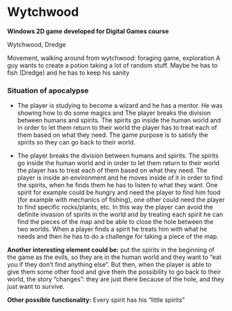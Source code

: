 # Wytchwood
**Windows 2D game developed for Digital Games course**

Wytchwood, Dredge

Movement, walking around from wytchwood: foraging game, exploration
A guy wants to create a potion  taking a lot of random stuff.
Maybe he has to fish (Dredge) and he has to keep his sanity 

### Situation of apocalypse
- The player is studying to become a wizard and he has a mentor. He was showing how to do some magics and The player breaks the division between humans and spirits. The spirits go inside the human world and in order to let them return to their world the player has to treat each of them based on what they need. 
The game purpose is to satisfy the spirits so they can go back to their world.

- The player breaks the division between humans and spirits. The spirits go inside the human world and in order to let them return to their world the player has to treat each of them based on what they need. 
The player is inside an environment and he moves inside of it in order to find the spirits, when he finds them he has to listen to what they want. One spirit for example could be hungry and need the player to find him food (for example with mechanics of fishing), one other could need the player to find specific rocks/plants, etc.
In this way the player can avoid the definite invasion of spirits in the world and by treating each spirit he can find the pieces of the map and be able to close the hole between the two worlds.
When a player finds a spirit he treats him with what he needs and then he has to do a challenge for taking a piece of the map. 

**Another interesting element could be:** put the spirits in the beginning of the game as the evils, so they are in the human world and they want to “eat you if they don’t find anything else”. But then, when the player is able to give them some other food and give them the possibility to go back to their world, the story “changes”: they are just there because of the hole, and they just want to survive.

**Other possible functionality:** Every spirit has his “little spirits” 

